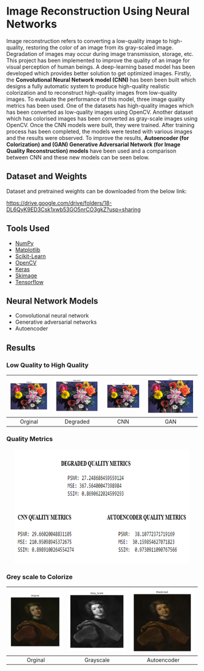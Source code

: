 # Image Reconstruction Using Neural Networks

Image reconstruction refers to converting a low-quality image to high-quality, restoring the color of an image from its gray-scaled image. Degradation of images may occur during image transmission, storage, etc. This project has been implemented to improve the quality of an image for visual perception of human beings. A deep-learning based model has been developed which provides better solution to get optimized images. Firstly, the **Convolutional Neural Network model (CNN)** has been been built which designs a fully automatic system to produce high-quality realistic colorization and to reconstruct high-quality images from low-quality images. To evaluate the performance of this model, three image quality metrics has been used. One of the datasets has high-quality images which has been converted as low-quality images using OpenCV. Another dataset which has colorised images has been converted as gray-scale images using OpenCV. Once the CNN models were built, they were trained. After training process has been completed, the models were tested with various images and the results were observed. To improve the results, **Autoencoder (for Colorization) and (GAN) Generative Adversarial Network (for Image Quality Reconstruction) models** have been used and a comparison between CNN and these new models can be seen below.

## Dataset and Weights

Dataset and pretrained weights can be downloaded from the below link: 

https://drive.google.com/drive/folders/18-DL6QyK9ED3Csk1xwb53GO5nrCO3gkZ?usp=sharing

## Tools Used
* [NumPy](https://numpy.org/) 
* [Matplotlib](https://matplotlib.org/) 
* [Scikit-Learn](https://scikit-learn.org/stable/) 
* [OpenCV](https://opencv.org/) 
* [Keras](https://keras.io/) 
* [Skimage](https://scikit-image.org/)
* [Tensorflow](https://www.tensorflow.org/)

## Neural Network Models
* Convolutional neural network 
* Generative adversarial networks
* Autoencoder

## Results

### Low Quality to High Quality

|![](Outputs/Quality/Orginal.png)|![](Outputs/Quality/Degraded.png)|![](Outputs/Quality/CNN.png)|![](Outputs/Quality/GAN.png)|
|:---:|:---:|:---:|:---:|
|Orginal|Degraded|CNN|GAN|


### Quality Metrics

<p align="center">
  <img width="460" height="300" src="Outputs/Quality/Quality_metrics.png">
</p>



### Grey scale to Colorize

|![](Outputs/Colorized/Orginal.png)|![](Outputs/Colorized/Grayscale.png)|![](Outputs/Colorized/Autoencoder.png)|
|:---:|:---:|:---:|
|Orginal|Grayscale|Autoencoder|
